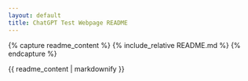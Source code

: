 ```yaml
---
layout: default
title: ChatGPT Test Webpage README
---
```


{% capture readme_content %}
{% include_relative README.md %}
{% endcapture %}

{{ readme_content | markdownify }}
